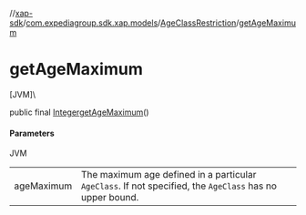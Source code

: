 //[xap-sdk](../../../index.md)/[com.expediagroup.sdk.xap.models](../index.md)/[AgeClassRestriction](index.md)/[getAgeMaximum](get-age-maximum.md)

# getAgeMaximum

[JVM]\

public final [Integer](https://docs.oracle.com/javase/8/docs/api/java/lang/Integer.html)[getAgeMaximum](get-age-maximum.md)()

#### Parameters

JVM

| | |
|---|---|
| ageMaximum | The maximum age defined in a particular `AgeClass`.  If not specified, the `AgeClass` has no upper bound. |
